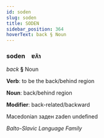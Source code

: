 ```yaml
---
id: soden
slug: soden
title: SODEN
sidebar_position: 364
hoverText: back § Noun
---
```


### soden&emsp;<span kind="abugida">ɐʌ̃ɿ</span>

*back* **§** Noun

**Verb**: to be the back/behind region

**Noun**: back/behind region

**Modifier**: back-related/backward

Macedonian заден zaden undefined

*Balto-Slavic Language Family*